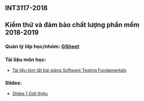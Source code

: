 ## INT3117-2018 
## Kiểm thử và đảm bảo chất lượng phần mềm 2018-2019

### Quản lý lớp học/nhóm: [GSheet](https://docs.google.com/spreadsheets/d/1DoR8nWm3PGEO9d54U1od9wTBtDthCuYSAmD5Bqvvhkw/edit#gid=1574496422)

### Tài liệu môn học:
- [Tài liệu tóm tắt bài giảng Software Testing Fundamentals](https://docs.google.com/document/d/18-QpPhm2HUK8GArR2zYokB5q39BSgng7XyGHFxWjE4E/edit)

### Slides:
- [Slides 1 Giới thiệu](https://www.dropbox.com/s/xa8lqkztn42885d/00-Course%20Info.pptx?dl=0)
  
